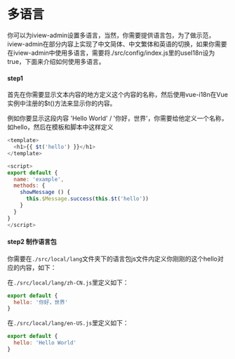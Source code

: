 # 多语言

你可以为iview-admin设置多语言，当然，你需要提供语言包，为了做示范，iview-admin在部分内容上实现了中文简体、中文繁体和英语的切换，如果你需要在iview-admin中使用多语言，需要将./src/config/index.js里的useI18n设为true，下面来介绍如何使用多语言。

#### step1

首先在你需要显示文本内容的地方定义这个内容的名称，然后使用vue-i18n在Vue实例中注册的$t()方法来显示你的内容。

例如你要显示这段内容 'Hello World' / '你好，世界'，你需要给他定义一个名称，如hello，然后在模板和脚本中这样定义
```javascript
<template>
  <h1>{{ $t('hello') }}</h1>
</template>
```

```javascript
<script>
export default {
  name: 'example',
  methods: {
    showMessage () {
      this.$Message.success(this.$t('hello'))
    }
  }
}
</script>
```

#### step2 制作语言包

你需要在`./src/local/lang`文件夹下的语言包js文件内定义你刚刚的这个hello对应的内容，如下：

在`./src/local/lang/zh-CN.js`里定义如下：

```javascript
export default {
  hello: '你好，世界'
}
```

在`./src/local/lang/en-US.js`里定义如下：

```javascript
export default {
  hello: 'Hello World'
}
```
